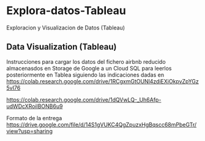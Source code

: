 # Explora-datos-Tableau
Exploracion y Visualizacion de Datos (Tableau)

## Data Visualization (Tableau)

Instrucciones para cargar los datos del fichero airbnb reducido almacenasdos en Storage de Google a un Cloud SQL para leerlos posteriormente en Tablea siguiendo las indicaciones dadas en https://colab.research.google.com/drive/1RCgxmGtOUNl4zdiEXiOkpvZpYGz5vI76

https://colab.research.google.com/drive/1dQVwLQ-_Uh6Afp-udWDcXRoilBONB6u9


Formato de la entrega
https://drive.google.com/file/d/14S1gVUKC4QgZpuzxHgBqscc68mPbeGTr/view?usp=sharing


